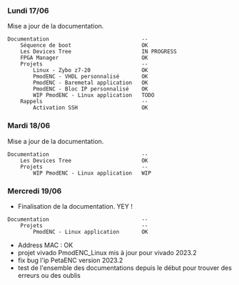### Lundi 17/06

Mise a jour de la documentation.
```
Documentation                             --
    Séquence de boot                      OK
    Les Devices Tree                      IN PROGRESS
    FPGA Manager                          OK
    Projets                               --
        Linux - Zybo z7-20                OK
        PmodENC - VHDL personnalisé       OK
        PmodENC - Baremetal application   OK
        PmodENC - Bloc IP personnalisé    OK
        WIP PmodENC - Linux application   TODO
    Rappels                               --
        Activation SSH                    OK
```

### Mardi 18/06

Mise a jour de la documentation.
```
Documentation                             --
    Les Devices Tree                      OK
    Projets                               --
        WIP PmodENC - Linux application   WIP
```

### Mercredi 19/06

- Finalisation de la documentation. YEY !
```	
Documentation                             --
    Projets                               --
        PmodENC - Linux application       OK
```
- Address MAC : OK
- projet vivado PmodENC_Linux mis à jour pour vivado 2023.2
- fix bug l'ip PetaENC version 2023.2
- test de l'ensemble des documentations depuis le début pour trouver des erreurs ou des oublis